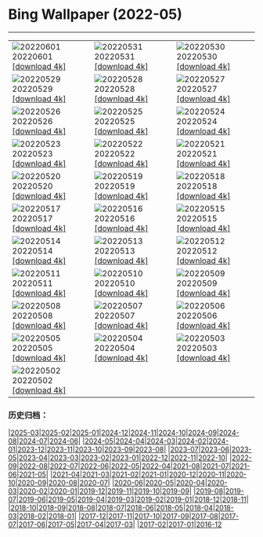 # Bing Wallpaper (2022-05)
**************

<table><tr><td><img class="wallpaper" src="https://www.bing.com/th?id=OHR.MarovoLagoon_FR-FR0815135447_1920x1080.jpg" alt="20220601"> 20220601 <a class="wallpaper_link" href="https://www.bing.com/th?id=OHR.MarovoLagoon_FR-FR0815135447_UHD.jpg">[download 4k]</a></td><td><img class="wallpaper" src="https://www.bing.com/th?id=OHR.ParrotDay_FR-FR0616853074_1920x1080.jpg" alt="20220531"> 20220531 <a class="wallpaper_link" href="https://www.bing.com/th?id=OHR.ParrotDay_FR-FR0616853074_UHD.jpg">[download 4k]</a></td><td><img class="wallpaper" src="https://www.bing.com/th?id=OHR.SunsetVillage_FR-FR6099215834_1920x1080.jpg" alt="20220530"> 20220530 <a class="wallpaper_link" href="https://www.bing.com/th?id=OHR.SunsetVillage_FR-FR6099215834_UHD.jpg">[download 4k]</a></td></tr><tr><td><img class="wallpaper" src="https://www.bing.com/th?id=OHR.MomJoey_FR-FR0275359119_1920x1080.jpg" alt="20220529"> 20220529 <a class="wallpaper_link" href="https://www.bing.com/th?id=OHR.MomJoey_FR-FR0275359119_UHD.jpg">[download 4k]</a></td><td><img class="wallpaper" src="https://www.bing.com/th?id=OHR.PurnululuNP_FR-FR0119227825_1920x1080.jpg" alt="20220528"> 20220528 <a class="wallpaper_link" href="https://www.bing.com/th?id=OHR.PurnululuNP_FR-FR0119227825_UHD.jpg">[download 4k]</a></td><td><img class="wallpaper" src="https://www.bing.com/th?id=OHR.MarinHeadlands_FR-FR9919380737_1920x1080.jpg" alt="20220527"> 20220527 <a class="wallpaper_link" href="https://www.bing.com/th?id=OHR.MarinHeadlands_FR-FR9919380737_UHD.jpg">[download 4k]</a></td></tr><tr><td><img class="wallpaper" src="https://www.bing.com/th?id=OHR.Monteverde_FR-FR8373694674_1920x1080.jpg" alt="20220526"> 20220526 <a class="wallpaper_link" href="https://www.bing.com/th?id=OHR.Monteverde_FR-FR8373694674_UHD.jpg">[download 4k]</a></td><td><img class="wallpaper" src="https://www.bing.com/th?id=OHR.Alhambra_FR-FR8198055415_1920x1080.jpg" alt="20220525"> 20220525 <a class="wallpaper_link" href="https://www.bing.com/th?id=OHR.Alhambra_FR-FR8198055415_UHD.jpg">[download 4k]</a></td><td><img class="wallpaper" src="https://www.bing.com/th?id=OHR.KornatiNP_FR-FR8021859367_1920x1080.jpg" alt="20220524"> 20220524 <a class="wallpaper_link" href="https://www.bing.com/th?id=OHR.KornatiNP_FR-FR8021859367_UHD.jpg">[download 4k]</a></td></tr><tr><td><img class="wallpaper" src="https://www.bing.com/th?id=OHR.RedBellied_FR-FR7834318654_1920x1080.jpg" alt="20220523"> 20220523 <a class="wallpaper_link" href="https://www.bing.com/th?id=OHR.RedBellied_FR-FR7834318654_UHD.jpg">[download 4k]</a></td><td><img class="wallpaper" src="https://www.bing.com/th?id=OHR.ZebraEgret_FR-FR7656451033_1920x1080.jpg" alt="20220522"> 20220522 <a class="wallpaper_link" href="https://www.bing.com/th?id=OHR.ZebraEgret_FR-FR7656451033_UHD.jpg">[download 4k]</a></td><td><img class="wallpaper" src="https://www.bing.com/th?id=OHR.AlbionFalls_FR-FR7443292694_1920x1080.jpg" alt="20220521"> 20220521 <a class="wallpaper_link" href="https://www.bing.com/th?id=OHR.AlbionFalls_FR-FR7443292694_UHD.jpg">[download 4k]</a></td></tr><tr><td><img class="wallpaper" src="https://www.bing.com/th?id=OHR.Martin_FR-FR7076602689_1920x1080.jpg" alt="20220520"> 20220520 <a class="wallpaper_link" href="https://www.bing.com/th?id=OHR.Martin_FR-FR7076602689_UHD.jpg">[download 4k]</a></td><td><img class="wallpaper" src="https://www.bing.com/th?id=OHR.GlassBridge_FR-FR4054416552_1920x1080.jpg" alt="20220519"> 20220519 <a class="wallpaper_link" href="https://www.bing.com/th?id=OHR.GlassBridge_FR-FR4054416552_UHD.jpg">[download 4k]</a></td><td><img class="wallpaper" src="https://www.bing.com/th?id=OHR.KansasPrairiefire_FR-FR3805746774_1920x1080.jpg" alt="20220518"> 20220518 <a class="wallpaper_link" href="https://www.bing.com/th?id=OHR.KansasPrairiefire_FR-FR3805746774_UHD.jpg">[download 4k]</a></td></tr><tr><td><img class="wallpaper" src="https://www.bing.com/th?id=OHR.Cannes22_FR-FR3521436026_1920x1080.jpg" alt="20220517"> 20220517 <a class="wallpaper_link" href="https://www.bing.com/th?id=OHR.Cannes22_FR-FR3521436026_UHD.jpg">[download 4k]</a></td><td><img class="wallpaper" src="https://www.bing.com/th?id=OHR.RG2022_FR-FR3111283418_1920x1080.jpg" alt="20220516"> 20220516 <a class="wallpaper_link" href="https://www.bing.com/th?id=OHR.RG2022_FR-FR3111283418_UHD.jpg">[download 4k]</a></td><td><img class="wallpaper" src="https://www.bing.com/th?id=OHR.BerninaBloodMoon_FR-FR2050404886_1920x1080.jpg" alt="20220515"> 20220515 <a class="wallpaper_link" href="https://www.bing.com/th?id=OHR.BerninaBloodMoon_FR-FR2050404886_UHD.jpg">[download 4k]</a></td></tr><tr><td><img class="wallpaper" src="https://www.bing.com/th?id=OHR.WindmillDay_FR-FR1644102498_1920x1080.jpg" alt="20220514"> 20220514 <a class="wallpaper_link" href="https://www.bing.com/th?id=OHR.WindmillDay_FR-FR1644102498_UHD.jpg">[download 4k]</a></td><td><img class="wallpaper" src="https://www.bing.com/th?id=OHR.MaasaiGiraffe_FR-FR1406697439_1920x1080.jpg" alt="20220513"> 20220513 <a class="wallpaper_link" href="https://www.bing.com/th?id=OHR.MaasaiGiraffe_FR-FR1406697439_UHD.jpg">[download 4k]</a></td><td><img class="wallpaper" src="https://www.bing.com/th?id=OHR.RedCross_FR-FR1123829831_1920x1080.jpg" alt="20220512"> 20220512 <a class="wallpaper_link" href="https://www.bing.com/th?id=OHR.RedCross_FR-FR1123829831_UHD.jpg">[download 4k]</a></td></tr><tr><td><img class="wallpaper" src="https://www.bing.com/th?id=OHR.OiaVillage_FR-FR0741345231_1920x1080.jpg" alt="20220511"> 20220511 <a class="wallpaper_link" href="https://www.bing.com/th?id=OHR.OiaVillage_FR-FR0741345231_UHD.jpg">[download 4k]</a></td><td><img class="wallpaper" src="https://www.bing.com/th?id=OHR.GiffordPinchot_FR-FR0377034326_1920x1080.jpg" alt="20220510"> 20220510 <a class="wallpaper_link" href="https://www.bing.com/th?id=OHR.GiffordPinchot_FR-FR0377034326_UHD.jpg">[download 4k]</a></td><td><img class="wallpaper" src="https://www.bing.com/th?id=OHR.GoremeNationalPark_FR-FR2103692868_1920x1080.jpg" alt="20220509"> 20220509 <a class="wallpaper_link" href="https://www.bing.com/th?id=OHR.GoremeNationalPark_FR-FR2103692868_UHD.jpg">[download 4k]</a></td></tr><tr><td><img class="wallpaper" src="https://www.bing.com/th?id=OHR.PawneeOwls_FR-FR1773476741_1920x1080.jpg" alt="20220508"> 20220508 <a class="wallpaper_link" href="https://www.bing.com/th?id=OHR.PawneeOwls_FR-FR1773476741_UHD.jpg">[download 4k]</a></td><td><img class="wallpaper" src="https://www.bing.com/th?id=OHR.SwedishAntenna_FR-FR1439823433_1920x1080.jpg" alt="20220507"> 20220507 <a class="wallpaper_link" href="https://www.bing.com/th?id=OHR.SwedishAntenna_FR-FR1439823433_UHD.jpg">[download 4k]</a></td><td><img class="wallpaper" src="https://www.bing.com/th?id=OHR.HertfordshireBluebells_FR-FR0177253916_1920x1080.jpg" alt="20220506"> 20220506 <a class="wallpaper_link" href="https://www.bing.com/th?id=OHR.HertfordshireBluebells_FR-FR0177253916_UHD.jpg">[download 4k]</a></td></tr><tr><td><img class="wallpaper" src="https://www.bing.com/th?id=OHR.JaliscoAgave_FR-FR1654274610_1920x1080.jpg" alt="20220505"> 20220505 <a class="wallpaper_link" href="https://www.bing.com/th?id=OHR.JaliscoAgave_FR-FR1654274610_UHD.jpg">[download 4k]</a></td><td><img class="wallpaper" src="https://www.bing.com/th?id=OHR.WadiRum_FR-FR1878112441_1920x1080.jpg" alt="20220504"> 20220504 <a class="wallpaper_link" href="https://www.bing.com/th?id=OHR.WadiRum_FR-FR1878112441_UHD.jpg">[download 4k]</a></td><td><img class="wallpaper" src="https://www.bing.com/th?id=OHR.DuckHen_FR-FR1436087228_1920x1080.jpg" alt="20220503"> 20220503 <a class="wallpaper_link" href="https://www.bing.com/th?id=OHR.DuckHen_FR-FR1436087228_UHD.jpg">[download 4k]</a></td></tr><tr><td><img class="wallpaper" src="https://www.bing.com/th?id=OHR.TravertineTurkey_FR-FR1140932977_1920x1080.jpg" alt="20220502"> 20220502 <a class="wallpaper_link" href="https://www.bing.com/th?id=OHR.TravertineTurkey_FR-FR1140932977_UHD.jpg">[download 4k]</a></td><td></td><td></td></tr></table>

### 历史归档：

|[2025-03](/../2025-03/2025-03.md)|[2025-02](/../2025-02/2025-02.md)|[2025-01](/../2025-01/2025-01.md)|[2024-12](/../2024-12/2024-12.md)|[2024-11](/../2024-11/2024-11.md)|[2024-10](/../2024-10/2024-10.md)|[2024-09](/../2024-09/2024-09.md)|[2024-08](/../2024-08/2024-08.md)|[2024-07](/../2024-07/2024-07.md)|[2024-06](/../2024-06/2024-06.md)|
|[2024-05](/../2024-05/2024-05.md)|[2024-04](/../2024-04/2024-04.md)|[2024-03](/../2024-03/2024-03.md)|[2024-02](/../2024-02/2024-02.md)|[2024-01](/../2024-01/2024-01.md)|[2023-12](/../2023-12/2023-12.md)|[2023-11](/../2023-11/2023-11.md)|[2023-10](/../2023-10/2023-10.md)|[2023-09](/../2023-09/2023-09.md)|[2023-08](/../2023-08/2023-08.md)|
|[2023-07](/../2023-07/2023-07.md)|[2023-06](/../2023-06/2023-06.md)|[2023-05](/../2023-05/2023-05.md)|[2023-04](/../2023-04/2023-04.md)|[2023-03](/../2023-03/2023-03.md)|[2023-02](/../2023-02/2023-02.md)|[2023-01](/../2023-01/2023-01.md)|[2022-12](/../2022-12/2022-12.md)|[2022-11](/../2022-11/2022-11.md)|[2022-10](/../2022-10/2022-10.md)|
|[2022-09](/../2022-09/2022-09.md)|[2022-08](/../2022-08/2022-08.md)|[2022-07](/../2022-07/2022-07.md)|[2022-06](/../2022-06/2022-06.md)|[2022-05](/2022-05.md)|[2022-04](/../2022-04/2022-04.md)|[2021-08](/../2021-08/2021-08.md)|[2021-07](/../2021-07/2021-07.md)|[2021-06](/../2021-06/2021-06.md)|[2021-05](/../2021-05/2021-05.md)|
|[2021-04](/../2021-04/2021-04.md)|[2021-03](/../2021-03/2021-03.md)|[2021-02](/../2021-02/2021-02.md)|[2021-01](/../2021-01/2021-01.md)|[2020-12](/../2020-12/2020-12.md)|[2020-11](/../2020-11/2020-11.md)|[2020-10](/../2020-10/2020-10.md)|[2020-09](/../2020-09/2020-09.md)|[2020-08](/../2020-08/2020-08.md)|[2020-07](/../2020-07/2020-07.md)|
|[2020-06](/../2020-06/2020-06.md)|[2020-05](/../2020-05/2020-05.md)|[2020-04](/../2020-04/2020-04.md)|[2020-03](/../2020-03/2020-03.md)|[2020-02](/../2020-02/2020-02.md)|[2020-01](/../2020-01/2020-01.md)|[2019-12](/../2019-12/2019-12.md)|[2019-11](/../2019-11/2019-11.md)|[2019-10](/../2019-10/2019-10.md)|[2019-09](/../2019-09/2019-09.md)|
|[2019-08](/../2019-08/2019-08.md)|[2019-07](/../2019-07/2019-07.md)|[2019-06](/../2019-06/2019-06.md)|[2019-05](/../2019-05/2019-05.md)|[2019-04](/../2019-04/2019-04.md)|[2019-03](/../2019-03/2019-03.md)|[2019-02](/../2019-02/2019-02.md)|[2019-01](/../2019-01/2019-01.md)|[2018-12](/../2018-12/2018-12.md)|[2018-11](/../2018-11/2018-11.md)|
|[2018-10](/../2018-10/2018-10.md)|[2018-09](/../2018-09/2018-09.md)|[2018-08](/../2018-08/2018-08.md)|[2018-07](/../2018-07/2018-07.md)|[2018-06](/../2018-06/2018-06.md)|[2018-05](/../2018-05/2018-05.md)|[2018-04](/../2018-04/2018-04.md)|[2018-03](/../2018-03/2018-03.md)|[2018-02](/../2018-02/2018-02.md)|[2018-01](/../2018-01/2018-01.md)|
|[2017-12](/../2017-12/2017-12.md)|[2017-11](/../2017-11/2017-11.md)|[2017-10](/../2017-10/2017-10.md)|[2017-09](/../2017-09/2017-09.md)|[2017-08](/../2017-08/2017-08.md)|[2017-07](/../2017-07/2017-07.md)|[2017-06](/../2017-06/2017-06.md)|[2017-05](/../2017-05/2017-05.md)|[2017-04](/../2017-04/2017-04.md)|[2017-03](/../2017-03/2017-03.md)|
|[2017-02](/../2017-02/2017-02.md)|[2017-01](/../2017-01/2017-01.md)|[2016-12](/../2016-12/2016-12.md)